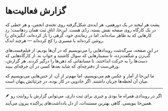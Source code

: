 # گزارش فعالیت‌ها

پشت هر لبخند در یک دورهمی، هر ایده‌ی شکل‌گرفته روی تخته‌ی انجمن، و هر خطی که در یک کارگاه روی صفحه نقش بسته، ردّی هست. این‌جا، اتاق ثبت همان ردهاست؛ ردِ کارهایی که به ظاهر ساده‌اند، اما در زمانه‌ی خود، گرهی را باز کرده‌اند، انگیزه‌ای را روشن کرده‌اند یا مسیری را کج کرده‌اند — هرچند اندک.

در این صفحه، سرگذشت رویدادهایی را می‌نویسیم که در آن‌ها بودیم: از فیلم‌فست‌های گپ‌زن و شگفت‌زده، تا سمینارهایی که سوال کاشتند و جواب نه. از کارگاه‌هایی که دست‌ها را به حرکت انداختند، تا مسابقاتی که ذهن‌ها را درگیر کردند. هر گزارش، ورقی‌ست از دفترچه‌ای که شاید بعدها کسی در آن جرقه‌ای ببیند.

ما این‌جا از آمار و عکس هم می‌نویسیم، اما مهم‌تر از آن، از حس‌هایی می‌نویسیم که میان آن لحظه‌ها جریان داشتند. اگر جادویی در کار بوده، در جزئیاتش پنهان است.

---

🪶 اگر در رویدادی همراه ما بودی و چیزی برای ثبت داری، می‌توانی گزارش یا روایتت رو همین‌جا بنویسی. گاهی بهترین مستندات، از دل یادداشت‌های پراکنده بیرون می‌آیند.

